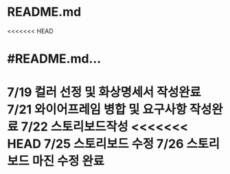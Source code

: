 # README.md
<<<<<<< HEAD

#README.md...	
=======
7/19 컬러 선정 및 화상명세서 작성완료
7/21 와이어프레임 병합 및 요구사항 작성완료
7/22 스토리보드작성
<<<<<<< HEAD
7/25 스토리보드 수정
7/26 스토리보드 마진 수정 완료
=======

